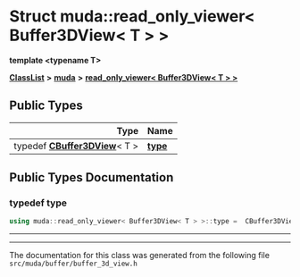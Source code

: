 

# Struct muda::read\_only\_viewer&lt; Buffer3DView&lt; T &gt; &gt;

**template &lt;typename T&gt;**



[**ClassList**](annotated.md) **>** [**muda**](namespacemuda.md) **>** [**read\_only\_viewer&lt; Buffer3DView&lt; T &gt; &gt;**](structmuda_1_1read__only__viewer_3_01_buffer3_d_view_3_01_t_01_4_01_4.md)






















## Public Types

| Type | Name |
| ---: | :--- |
| typedef [**CBuffer3DView**](classmuda_1_1_buffer3_d_view_t.md)&lt; T &gt; | [**type**](#typedef-type)  <br> |
















































## Public Types Documentation




### typedef type 

```C++
using muda::read_only_viewer< Buffer3DView< T > >::type =  CBuffer3DView<T>;
```




<hr>

------------------------------
The documentation for this class was generated from the following file `src/muda/buffer/buffer_3d_view.h`

